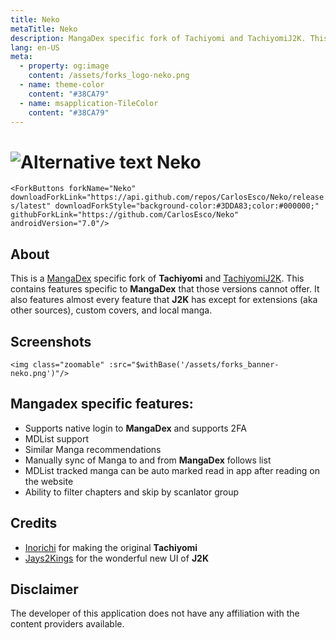 ```yaml
---
title: Neko
metaTitle: Neko
description: MangaDex specific fork of Tachiyomi and TachiyomiJ2K. This contains features specific to MangaDex that those versions cannot offer.
lang: en-US
meta:
  - property: og:image
    content: /assets/forks_logo-neko.png
  - name: theme-color
    content: "#38CA79"
  - name: msapplication-TileColor
    content: "#38CA79"
---
```


# ![Alternative text](https://tachiyomi.org/icons/logo.svg) Neko

`<ForkButtons forkName="Neko" downloadForkLink="https://api.github.com/repos/CarlosEsco/Neko/releases/latest" downloadForkStyle="background-color:#3DDA83;color:#000000;" githubForkLink="https://github.com/CarlosEsco/Neko" androidVersion="7.0"/>`

## About
This is a [MangaDex](https://mangadex.org/) specific fork of **Tachiyomi** and [TachiyomiJ2K](/forks/TachiyomiJ2K). This contains features specific to **MangaDex** that those versions cannot offer. It also features almost every feature that **J2K** has except for extensions (aka other sources), custom covers, and local manga.

## Screenshots
`<img class="zoomable" :src="$withBase('/assets/forks_banner-neko.png')"/>`

## Mangadex specific features:
- Supports native login to **MangaDex** and supports 2FA
- MDList support
- Similar Manga recommendations
- Manually sync of Manga to and from **MangaDex** follows list
- MDList tracked manga can be auto marked read in app after reading on the website
- Ability to filter chapters and skip by scanlator group

## Credits
- [Inorichi](https://github.com/inorichi/) for making the original **Tachiyomi**
- [Jays2Kings](https://github.com/Jays2Kings/) for the wonderful new UI of **J2K**

## Disclaimer
The developer of this application does not have any affiliation with the content providers available.